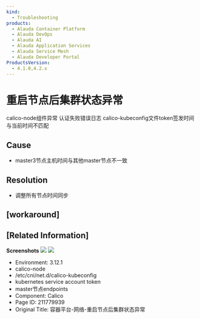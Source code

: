 ```yaml
---
kind:
  - Troubleshooting
products:
  - Alauda Container Platform
  - Alauda DevOps
  - Alauda AI
  - Alauda Application Services
  - Alauda Service Mesh
  - Alauda Developer Portal
ProductsVersion:
  - 4.1.0,4.2.x
---
```

<!-- A type of document that involves encountering a fault, diagnosing it, performing root cause analysis, and providing solutions. -->

# 重启节点后集群状态异常

calico-node组件异常 认证失败错误日志 calico-kubeconfig文件token签发时间与当前时间不匹配

## Cause
- master3节点主机时间与其他master节点不一致

## Resolution
- 调整所有节点时间同步

## [workaround]

## [Related Information]
**Screenshots**
![](assets/rong-qi-ping-tai-wang-luo-zhong-qi-jie-dian-hou-ji-qun-zhuang-tai-yi-chang/%E4%BC%81%E4%B8%9A%E5%BE%AE%E4%BF%A1%E6%88%AA%E5%9B%BE_1716553600638.png)
![](assets/rong-qi-ping-tai-wang-luo-zhong-qi-jie-dian-hou-ji-qun-zhuang-tai-yi-chang/%E4%BC%81%E4%B8%9A%E5%BE%AE%E4%BF%A1%E6%88%AA%E5%9B%BE_17165575803113.png)
- Environment: 3.12.1
- calico-node
- /etc/cni/net.d/calico-kubeconfig
- kubernetes service account token
- master节点endpoints
- Component: Calico
- Page ID: 211779939
- Original Title: 容器平台-网络-重启节点后集群状态异常
